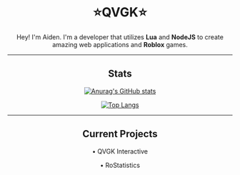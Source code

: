 <div align="center">
  
  <h1>⭐QVGK⭐</h1>
  
  <p>
    Hey! I'm Aiden. I'm a developer that utilizes <strong>Lua</strong> and <strong>NodeJS</strong> to create amazing web applications and <strong>Roblox</strong> games. 
  </p>
  
  <hr/>
  
  <h2>Stats</h2>
  
  [![Anurag's GitHub stats](https://github-readme-stats.vercel.app/api?username=QVGK&show_icons=true&theme=radical)](#)

  
  [![Top Langs](https://github-readme-stats.vercel.app/api/top-langs/?username=QVGK&theme=radical)](#)
  
  
  <hr/>
  
  <h2>Current Projects</h2>
  
  &bull; QVGK Interactive
  
  &bull; RoStatistics
  
</div>
